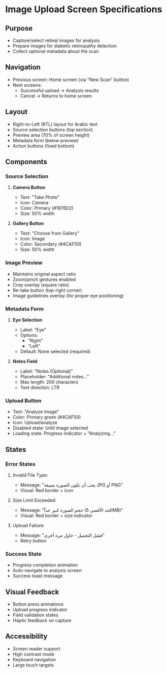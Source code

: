 # Image Upload Screen Specifications

## Purpose
- Capture/select retinal images for analysis
- Prepare images for diabetic retinopathy detection
- Collect optional metadata about the scan

## Navigation
- Previous screen: Home screen (via "New Scan" button)
- Next screens:
  - Successful upload → Analysis results
  - Cancel → Returns to home screen

## Layout
- Right-to-Left (RTL) layout for Arabic text
- Source selection buttons (top section)
- Preview area (70% of screen height)
- Metadata form (below preview)
- Action buttons (fixed bottom)

## Components

### Source Selection
1. **Camera Button**
   - Text: "Take Photo"
   - Icon: Camera
   - Color: Primary (#1976D2)
   - Size: 50% width

2. **Gallery Button**
   - Text: "Choose from Gallery"
   - Icon: Image
   - Color: Secondary (#4CAF50)
   - Size: 50% width

### Image Preview
- Maintains original aspect ratio
- Zoom/pinch gestures enabled
- Crop overlay (square ratio)
- Re-take button (top-right corner)
- Image guidelines overlay (for proper eye positioning)

### Metadata Form
1. **Eye Selection**
   - Label: "Eye"
   - Options:
     - "Right"
     - "Left"
   - Default: None selected (required)

2. **Notes Field**
   - Label: "Notes (Optional)"
   - Placeholder: "Additional notes..."
   - Max length: 200 characters
   - Text direction: LTR

### Upload Button
- Text: "Analyze Image"
- Color: Primary green (#4CAF50)
- Icon: Upload/analyze
- Disabled state: Until image selected
- Loading state: Progress indicator + "Analyzing..."

## States

### Error States
1. Invalid File Type:
   - Message: "يجب أن تكون الصورة بصيغة JPG أو PNG"
   - Visual: Red border + icon

2. Size Limit Exceeded:
   - Message: "حجم الصورة كبير جداً (الحد الأقصى 5MB)"
   - Visual: Red border + size indicator

3. Upload Failure:
   - Message: "فشل التحميل - حاول مرة أخرى"
   - Retry button

### Success State
- Progress completion animation
- Auto-navigate to analysis screen
- Success toast message

## Visual Feedback
- Button press animations
- Upload progress indicator
- Field validation states
- Haptic feedback on capture

## Accessibility
- Screen reader support
- High contrast mode
- Keyboard navigation
- Large touch targets